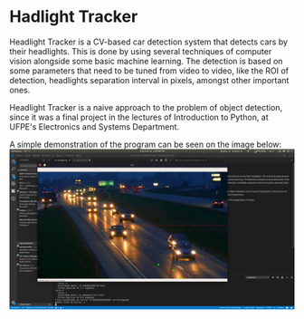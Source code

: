 # Hadlight Tracker

Headlight Tracker is a CV-based car detection system that detects cars by their headlights. This is done by using several techniques of computer vision alongside some basic machine learning. The detection is based on some parameters that need to be tuned from video to video, like the ROI of detection, headlights separation interval in pixels, amongst other important ones.

Headlight Tracker is a naive approach to the problem of object detection, since it was a final project in the lectures of Introduction to Python, at UFPE's Electronics and Systems Department.


A simple demonstration of the program can be seen on the image below:
![HTracker](images/h_tracker.png?raw=true "split")